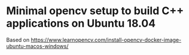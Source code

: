 # Minimal opencv setup to build C++ applications on Ubuntu 18.04

Based on https://www.learnopencv.com/install-opencv-docker-image-ubuntu-macos-windows/
